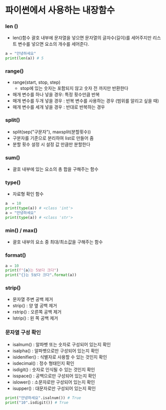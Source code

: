 # 파이썬에서 사용하는 내장함수
### len ()

- len()함수 괄호 내부에 문자열을 넣으면 문자열의 글자수(길이)를 세어주지만 리스트 변수를 넣으면 요소의 개수를 세어준다.
```py
a = "안녕하세요"
print(len(a)) # 5
```
### range()
- range(start, stop, step)
  - stop에 있는 숫자는 포함되지 않고 숫자 전 까지만 반환한다
- 매개 변수를 하나 넣을 경우: 특정 횟수만큼 반복
- 매개 변수를 두개 넣을 경우 : 반복 변수를 사용하는 경우 (범위를 알리고 싶을 때)
- 매개 변수를 세개 넣을 경우 : 반대로 반복하는 경우
### split()
- split(sep("구문자"), maxsplit(분할횟수))
- 구분자를 기준으로 분리하여 list로 만들어 줌
- 분할 횟수 설정 시 설정 값 만큼만 분할한다
### sum()
- 괄호 내부에 있는 요소의 총 합을 구해주는 함수
### type()
- 자료형 확인 함수
```py
a  = 10
print(type(a)) # <class 'int'>
a = "안녕하세요"
print(type(a)) # <class 'str'>
```
### min() / max()
- 괄호 내부의 요소 중 최대/최소값을 구해주는 함수
### format()
```py
a = 10
print(f"{a}는 5보다 크다")
print("{}는 5보다 크다".format(a))
```
### strip()
- 문자열 주변 공백 제거
- strip() : 양 옆 공백 제거
- rstrip() : 오른쪽 공백 제거
- lstrip() : 왼 쪽 공백 제거
### 문자열 구성 확인
- isalnum() : 알파벳 또는 숫자로 구성되어 있는지 확인
- isalpha() : 알파벳으로만 구성되어 있는지 확인
- isidenifier() : 식별자로 사용할 수 있는 것인지 확인
- isdecimal() : 정수 형태인지 확인
- isdigit() : 숫자로 인식될 수 있는 것인지 확인
- isspace() : 공백으로만 구성되어 있는지 확인
- islower() : 소문자로만 구성되어 있는지 확인
- isupper() : 대문자로만 구성되어 있는지 확인
```py
print("안녕하세요".isalnum()) # True
print("10".isdigit()) # True
```
### 